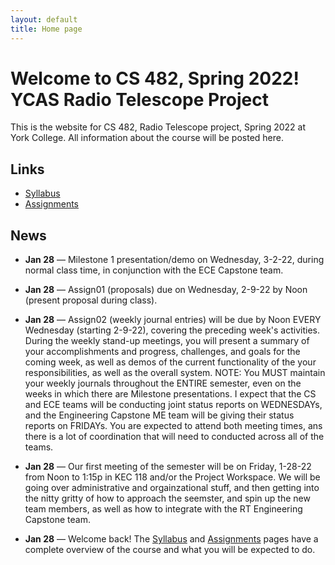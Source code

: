 ```yaml
---
layout: default
title: Home page
---
```


# Welcome to CS 482, Spring 2022!<br>YCAS Radio Telescope Project

This is the website for CS 482, Radio Telescope project, Spring 2022 at York College.
All information about the course will be posted here.

## Links

* [Syllabus](syllabus.html)
* [Assignments](assign/index.html)

## News

<!--

* **May 7** &mdash; [Final Technical Reports](./assign/finalreport.html) and Team Posters are due Friday, 5-14-21, by Noon in your Google Drive, as well as in PDF form via email to your instructors.

* **May 7** &mdash; [Final Self/Peer Evaluations](./assign/PeerEval-RadioTelescope-Sp21-final.pdf) are due Wednesday, 5-12-21, by Noon in PDF form via email to your instructors.

* **Apr 24** &mdash; The Radio Telescope Project Final Presentation and Demo (MS4) will be Monday, 5-10-21, from 5:00pm to 7:00pm via Zoom, in coordination with the Engineering Capstone team.  As far as we know, this will be a virtual event, presented via Zoom.

* **Apr 24** &mdash; [Draft Technical Reports](./assign/finalreport.html) are due Wednesday, 5-5-21, by Noon in your Google Drive, for review and comment by your instructors.

* **Apr 24** &mdash; The Milestone 3 presentation/demo has been merged with the Engineering and Computer Science Rollout, which is scheduled for Friday, 4-30-21, from 5:00p to 6:30p via Zoom.  The expectations for the Rollout presentation have **NOT** changed - your Milestone 3 grade will be based on your Rollout presentation.

* **Apr 14** &mdash; **The Engineering and Computer Science Rollout for the Radio Telescope Project** is scheduled for Friday, 4-30-21, from 5:00p to 6:30p via Zoom.  There will be some additional effort and coordination with the Engineering Capstone team in order to present the entire Radio Telescope project at that time.

* **Mar 2** &mdash; [Midterm Self/Peer Evaluations](./assign/PeerEval-RadioTelescope-Sp21-midterm.pdf) are due Friday, 4-1-22, by Noon in PDF form via email to your instructors.

* **Mar 2** &mdash; Milestone 2 presentation/demo on Wednesday, 3-30-22, during normal class time, via Zoom.


-->

* **Jan 28** &mdash; Milestone 1 presentation/demo on Wednesday, 3-2-22, during normal class time, in conjunction with the ECE Capstone team.

* **Jan 28** &mdash; Assign01 (proposals) due on Wednesday, 2-9-22 by Noon (present proposal during class).

* **Jan 28** &mdash; Assign02 (weekly journal entries) will be due by Noon EVERY Wednesday (starting 2-9-22), covering the preceding week's activities.  During the weekly stand-up meetings, you will present a summary of your accomplishments and progress, challenges, and goals for the coming week, as well as demos of the current functionality of the your responsibilities, as well as the overall system.  NOTE: You MUST maintain your weekly journals throughout the ENTIRE semester, even on the weeks in which there are Milestone presentations.  I expect that the CS and ECE teams will be conducting joint status reports on WEDNESDAYs, and the Engineering Capstone ME team will be giving their status reports on FRIDAYs.  You are expected to attend both meeting times, ans there is a lot of coordination that will need to conducted across all of the teams.

* **Jan 28** &mdash; Our first meeting of the semester will be on Friday, 1-28-22 from Noon to 1:15p in KEC 118 and/or the Project Workspace.  We will be going over administrative and orgainzational stuff, and then getting into the nitty gritty of how to approach the seemster, and spin up the new team members, as well as how to integrate with the RT Engineering Capstone team.

* **Jan 28** &mdash; Welcome back!  The [Syllabus](syllabus.html) and [Assignments](assign/index.html) pages have a complete overview of the course and what you will be expected to do.

<!-- vim:set wrap: -->
<!-- vim:set linebreak: -->
<!-- vim:set nolist: -->
